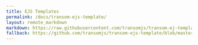 ```yaml
---
title: EJS Templates
permalink: /docs/transom-ejs-template/
layout: remote_markdown
markdown: https://raw.githubusercontent.com/transomjs/transom-ej-template/master/README.md
fallback: https://github.com/transomjs/transom-ejs-template/blob/master/README.md
---
```

